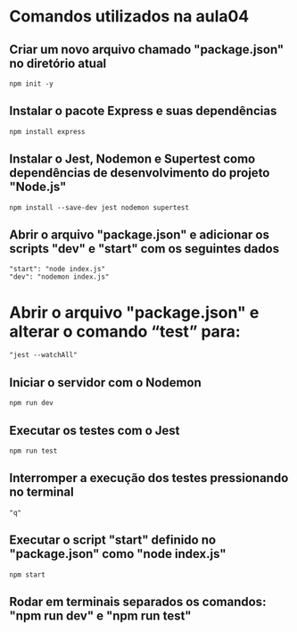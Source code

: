 # Comandos utilizados na aula04


## Criar um novo arquivo chamado "package.json" no diretório atual

    npm init -y

## Instalar o pacote Express e suas dependências

    npm install express

## Instalar o Jest, Nodemon e Supertest como dependências de desenvolvimento do projeto "Node.js"

    npm install --save-dev jest nodemon supertest

 ## Abrir o arquivo "package.json" e adicionar os scripts "dev" e "start" com os seguintes dados

    "start": "node index.js"
    "dev": "nodemon index.js"

# Abrir o arquivo "package.json" e alterar o comando “test” para:

    "jest --watchAll"

## Iniciar o servidor com o Nodemon

    npm run dev

## Executar os testes com o Jest

    npm run test

## Interromper a execução dos testes pressionando no terminal

    "q"

## Executar o script "start" definido no "package.json" como "node index.js"

    npm start

## Rodar em terminais separados os comandos: "npm run dev" e "npm run test" 